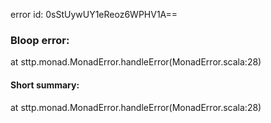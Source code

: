 error id: 0sStUywUY1eReoz6WPHV1A==
### Bloop error:

at sttp.monad.MonadError.handleError(MonadError.scala:28)
#### Short summary: 

at sttp.monad.MonadError.handleError(MonadError.scala:28)